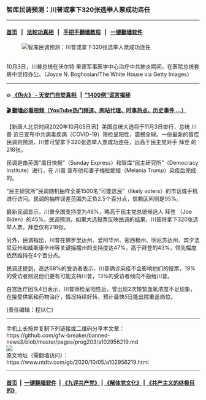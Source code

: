 ### 智库民调预测：川普或拿下320张选举人票成功连任
------------------------

#### [首页](https://github.com/gfw-breaker/banned-news3/blob/master/README.md) &nbsp;&nbsp;|&nbsp;&nbsp; [法轮功真相](https://github.com/begood0513/basic/blob/master/README.md)  &nbsp;&nbsp;|&nbsp;&nbsp; [手把手翻墙教程](https://github.com/gfw-breaker/guides/wiki)  &nbsp;&nbsp;|&nbsp;&nbsp; [一键翻墙软件](https://github.com/gfw-breaker/nogfw/blob/master/README.md)  



<div><div class="featured_image">
 <figure>
  <img alt="智库民调预测：川普或拿下320张选举人票成功连任" src="https://i.ntdtv.com/assets/uploads/2020/10/3b690c4266af14cb97b96c54deb1aabe-800x450.jpg"/>
 </figure><br/>
 <span class="caption">
  10月3日，川普总统在沃尔特‧里德军事医学中心治疗中共肺炎期间，在医院总统套房中坚持办公。（Joyce N. Boghosian/The White House via Getty Images）
 </span>
</div>
</div><hr/>

#### 💥 [《伪火》 - 天安门自焚真相 ](http://158.247.195.190:10000/videos/blog/weihuo.html)&nbsp; |&nbsp; [“1400例”谎言揭秘  ](http://158.247.195.190:10000/videos/blog/jiexi1400.html)

#### [ 🎬  翻墙必看视频（YouTube热门频道、网站代理、时事热点、历史事件 ...）](https://github.com/gfw-breaker/links/blob/master/banned.md)

<div><div class="post_content" itemprop="articleBody">
 <p>
  【新唐人北京时间2020年10月05日讯】美国总统大选将于11月3日举行，总统
  <ok href="https://www.ntdtv.com/gb/川普.htm">
   川普
  </ok>
  近日宣布中共病毒疾病（COVID-19）筛检呈阳性，震撼全球。一份最新的智库民调则预测，川普可望拿下320张选举人票成功连任，远高于民主党对手
  <ok href="https://www.ntdtv.com/gb/拜登.htm">
   拜登
  </ok>
  的218张。
 </p>
 <p>
  民调是由英国“周日快报”（Sunday Express）和智库“民主研究所”（Democracy Institute）进行，在
  <ok href="https://www.ntdtv.com/gb/川普.htm">
   川普
  </ok>
  宣布他和妻子梅拉妮娅（Melania Trump）染疫后完成的。
 </p>
 <p>
  “民主研究所”民调随机抽样全美1500名“可能选民”（likely voters）的市话或手机进行访问。民调的抽样误差范围为正负2.5个百分点，信赖区间则是95%。
 </p>
 <p>
  最新民调显示，川普全国支持度为46%，略高于民主党总统候选人
  <ok href="https://www.ntdtv.com/gb/拜登.htm">
   拜登
  </ok>
  （Joe Biden）的45%。民调预测，如果大选投票反映民调的结果，川普将拿下320张选举人票，拜登仅有218张。
 </p>
 <p>
  另外，民调指出，川普在佛罗里达州、爱阿华州、密西根州、明尼苏达州、宾夕法尼亚州和威斯康辛州等关键摇摆州的支持度达47%，高于拜登的43%，领先幅度依然维持在4个百分点。
 </p>
 <p>
  民调还提到，高达68%的受访者表示，川普确诊染疫不会影响他们的投票，19%的受访者则说他们更有可能支持川普，13%的受访者倾向不投给川普。
 </p>
 <p>
  白宫医疗团队4日表示，川普筛检呈阳性后，曾出现2次短暂血氧浓度不足现象，在接受供氧和药物治疗，情况持续好转，预计最快5日能出院重返岗位。
 </p>
 <p>
  (责任编辑：程以仁)
 </p>
 <div class="single_ad">
 </div>
</div>
</div>
<hr/>
手机上长按并复制下列链接或二维码分享本文章：<br/>
https://github.com/gfw-breaker/banned-news3/blob/master/pages/prog203/a102956219.md <br/>
<a href='https://github.com/gfw-breaker/banned-news3/blob/master/pages/prog203/a102956219.md'><img src='https://github.com/gfw-breaker/banned-news3/blob/master/pages/prog203/a102956219.md.png'/></a> <br/>
原文地址（需翻墙访问）：https://www.ntdtv.com/gb/2020/10/05/a102956219.html


------------------------
#### [首页](https://github.com/gfw-breaker/banned-news3/blob/master/README.md) &nbsp;|&nbsp; [一键翻墙软件](https://github.com/gfw-breaker/nogfw/blob/master/README.md) &nbsp;| [《九评共产党》](https://github.com/gfw-breaker/9ping.md/blob/master/README.md#九评之一评共产党是什么) | [《解体党文化》](https://github.com/gfw-breaker/jtdwh.md/blob/master/README.md) | [《共产主义的终极目的》](https://github.com/gfw-breaker/gczydzjmd.md/blob/master/README.md)


<img src='http://gfw-breaker.win/banned-news3/pages/prog203/a102956219.md' width='0px' height='0px'/>